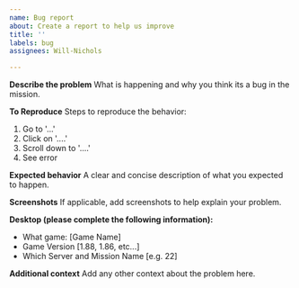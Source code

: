 ```yaml
---
name: Bug report
about: Create a report to help us improve
title: ''
labels: bug
assignees: Will-Nichols

---
```


**Describe the problem**
What is happening and why you think its a bug in the mission.

**To Reproduce**
Steps to reproduce the behavior:
1. Go to '...'
2. Click on '....'
3. Scroll down to '....'
4. See error

**Expected behavior**
A clear and concise description of what you expected to happen.

**Screenshots**
If applicable, add screenshots to help explain your problem.

**Desktop (please complete the following information):**
 - What game: [Game Name]
 - Game Version [1.88, 1.86, etc...]
 - Which Server and Mission Name [e.g. 22]

**Additional context**
Add any other context about the problem here.
